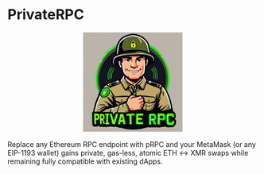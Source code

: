 # PrivateRPC

<p align="center">
  <img src="assets/logo.jpg" alt="PrivateRPC Logo" width="200">
</p>

Replace any Ethereum RPC endpoint with pRPC and your MetaMask (or any EIP-1193 wallet) gains private, gas-less, atomic ETH ↔ XMR swaps while remaining fully compatible with existing dApps.